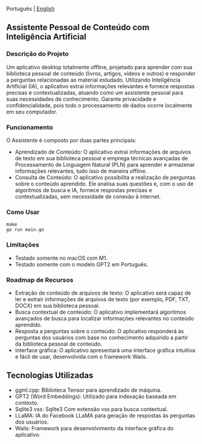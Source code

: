 Português | [English](README.md)

## Assistente Pessoal de Conteúdo com Inteligência Artificial

### Descrição do Projeto

Um aplicativo desktop totalmente offline, projetado para aprender com sua biblioteca pessoal de conteúdo (livros, artigos, vídeos e outros) e responder a perguntas relacionadas ao material estudado. Utilizando Inteligência Artificial (IA), o aplicativo extrai informações relevantes e fornece respostas precisas e contextualizadas, atuando como um assistente pessoal para suas necessidades de conhecimento. 
Garante privacidade e confidencialidade, pois todo o processamento de dados ocorre localmente em seu computador.

### Funcionamento
O Assistente é composto por duas partes principais:

- Aprendizado de Conteúdo: O aplicativo extrai informações de arquivos de texto em sua biblioteca pessoal e emprega técnicas avançadas de Processamento de Linguagem Natural (PLN) para aprender e armazenar informações relevantes, tudo isso de maneira offline.
- Consulta de Conteúdo: O aplicativo possibilita a realização de perguntas sobre o conteúdo aprendido. Ele analisa suas questões e, com o uso de algoritmos de busca e IA, fornece respostas precisas e contextualizadas, sem necessidade de conexão à internet.


### Como Usar
```
make
go run main.go
```

### Limitações
- Testado somente no macOS com M1.
- Testado somente com o modelo GPT2 em Português.

### Roadmap de Recursos
- Extração de conteúdo de arquivos de texto: O aplicativo será capaz de ler e extrair informações de arquivos de texto (por exemplo, PDF, TXT, DOCX) em sua biblioteca pessoal.
- Busca contextual de conteúdo: O aplicativo implementará algoritmos avançados de busca para localizar informações relevantes no conteúdo aprendido.
- Resposta a perguntas sobre o conteúdo: O aplicativo responderá às perguntas dos usuários com base no conhecimento adquirido a partir da biblioteca pessoal de conteúdo.
- Interface gráfica: O aplicativo apresentará uma interface gráfica intuitiva e fácil de usar, desenvolvida com o framework Wails.

## Tecnologias Utilizadas

- ggml.cpp: Biblioteca Tensor para aprendizado de máquina.
- GPT2 (Word Embeddings): Utilizado para indexação baseada em contexto.
- Sqlite3 vss: Sqlite3 Com extensão vss para busca contextual.
- LLaMA: IA do Facebook LLaMA para geração de respostas às perguntas dos usuários.
- Wails: Framework para desenvolvimento da interface gráfica do aplicativo.
